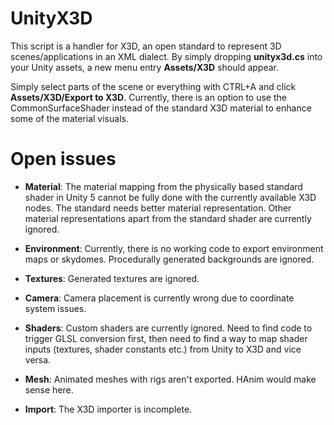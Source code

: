 # UnityX3D

This script is a handler for X3D, an open standard to represent 3D scenes/applications in an XML dialect. By simply dropping **unityx3d.cs** into your Unity assets, a new menu entry **Assets/X3D** should appear.

Simply select parts of the scene or everything  with CTRL+A and click **Assets/X3D/Export to X3D**. Currently, there is an option to use the CommonSurfaceShader instead of the standard X3D material to enhance some of the material visuals.

# Open issues

* **Material**: The material mapping from the physically based standard shader in Unity 5 cannot be fully done with the currently available X3D nodes. The standard needs better material representation. Other material representations apart from the standard shader are currently ignored.

* **Environment**: Currently, there is no working code to export environment maps or skydomes. Procedurally generated backgrounds are ignored.

* **Textures**: Generated textures are ignored.

* **Camera**: Camera placement is currently wrong due to coordinate system issues.

* **Shaders**: Custom shaders are currently ignored. Need to find code to trigger GLSL conversion first, then need to find a way to map shader inputs (textures, shader constants etc.) from Unity to X3D and vice versa.

* **Mesh**: Animated meshes with rigs aren't exported. HAnim would make sense here.

* **Import**: The X3D importer is incomplete.
